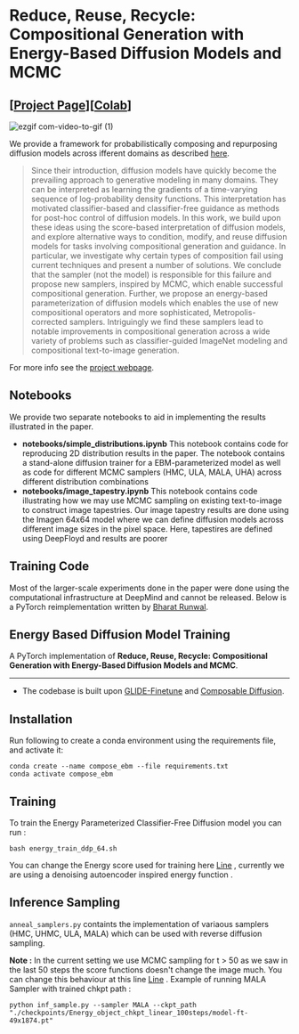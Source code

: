 # Reduce, Reuse, Recycle: Compositional Generation with Energy-Based Diffusion Models and MCMC
## [<a href="https://energy-based-model.github.io/reduce-reuse-recycle/" target="_blank">Project Page</a>][<a href="https://colab.research.google.com/drive/1jvlzWMc6oo-TH1fYMl6hsOYfrcQj2rEs?usp=sharing" target="_blank">Colab</a>]

![ezgif com-video-to-gif (1)](https://user-images.githubusercontent.com/5572232/220694796-cc599abc-086f-4030-857a-59c87468fa79.gif)


We provide a framework for probabilistically composing and repurposing diffusion models across ifferent domains as described <a href="https://energy-based-model.github.io/reduce-reuse-recycle/" target="_blank">here</a>.

[//]: # (### Abstract)
> Since their introduction, diffusion models have quickly become the prevailing approach to generative modeling in many domains. They can be interpreted as learning the gradients of a time-varying sequence of log-probability density functions. This interpretation has motivated classifier-based and classifier-free guidance as methods for post-hoc control of diffusion models. In this work, we build upon these ideas using the score-based interpretation of diffusion models, and explore alternative ways to condition, modify, and reuse diffusion models for tasks involving compositional generation and guidance. In particular, we investigate why certain types of composition fail using current techniques and present a number of solutions. We conclude that the sampler (not the model) is responsible for this failure and propose new samplers, inspired by MCMC, which enable successful compositional generation. Further, we propose an energy-based parameterization of diffusion models which enables the use of new compositional operators and more sophisticated, Metropolis-corrected samplers. Intriguingly we find these samplers lead to notable improvements in compositional generation across a wide variety of problems such as classifier-guided ImageNet modeling and compositional text-to-image generation.

For more info see the [project webpage](https://energy-based-model.github.io/reduce-reuse-recycle/).

## Notebooks

We provide two separate notebooks to aid in implementing the results illustrated in the paper. 

* **notebooks/simple_distributions.ipynb** This notebook contains code for reproducing 2D distribution results in the paper. The notebook contains a stand-alone diffusion trainer for a EBM-parameterized model as well as code for different MCMC samplers (HMC, ULA, MALA, UHA) across different distribution combinations
* **notebooks/image_tapestry.ipynb** This notebook contains code illustrating how we may use MCMC sampling on existing text-to-image to construct image tapestries. Our image tapestry results are done using the Imagen 64x64 model where we can define diffusion models across different image sizes in the pixel space. Here, tapestires are defined using DeepFloyd and results are poorer
  
## Training Code

Most of the larger-scale experiments done in the paper were done using the computational infrastructure at DeepMind and cannot be released. Below is a PyTorch reimplementation written by  [Bharat Runwal](https://bharat-runwal.github.io/). 

## Energy Based Diffusion Model Training 

A PyTorch implementation of  **Reduce, Reuse, Recycle: Compositional Generation with Energy-Based Diffusion Models and MCMC**.

--------------------------------------------------------------------------------------------------------
* The codebase is built upon [GLIDE-Finetune](https://github.com/afiaka87/glide-finetune) and [Composable Diffusion](https://github.com/energy-based-model/Compositional-Visual-Generation-with-Composable-Diffusion-Models-PyTorch).



## Installation

Run following to create a conda environment using the requirements file, and activate it:
```
conda create --name compose_ebm --file requirements.txt
conda activate compose_ebm
```

## Training

To train the Energy Parameterized Classifier-Free Diffusion model you can run :

```
bash energy_train_ddp_64.sh
```

You can change the Energy score used for training here [Line](https://github.com/yilundu/reduce_reuse_recycle/blob/0231ae7a3ed397ba71e9c41c16508db29e4e251f/composable_diffusion/unet.py#L1398) , currently we are using a denoising autoencoder inspired energy function .

## Inference Sampling

```anneal_samplers.py``` containts the implementation of variaous samplers (HMC, UHMC, ULA, MALA) which can be used with reverse diffusion sampling.

**Note :** In the current setting we use MCMC sampling for t > 50 as we saw in the last 50 steps the score functions doesn't change the image much. You can change this behaviour at this line [Line](https://github.com/yilundu/reduce_reuse_recycle/blob/0231ae7a3ed397ba71e9c41c16508db29e4e251f/composable_diffusion/sampler_gd.py#L485) . 
Example of running MALA Sampler with trained chkpt path : 

```
python inf_sample.py --sampler MALA --ckpt_path "./checkpoints/Energy_object_chkpt_linear_100steps/model-ft-49x1874.pt" 

```

